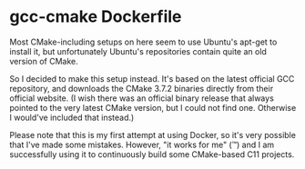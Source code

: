 # gcc-cmake Dockerfile

Most CMake-including setups on here seem to use Ubuntu's apt-get to install it, but unfortunately Ubuntu's repositories contain quite an old version of CMake.

So I decided to make this setup instead. It's based on the latest official GCC repository, and downloads the CMake 3.7.2 binaries directly from their official website. (I wish there was an official binary release that always pointed to the very latest CMake version, but I could not find one. Otherwise I would've included that instead.)

Please note that this is my first attempt at using Docker, so it's very possible that I've made some mistakes. However, "it works for me" (™) and I am successfully using it to continuously build some CMake-based C11 projects.


